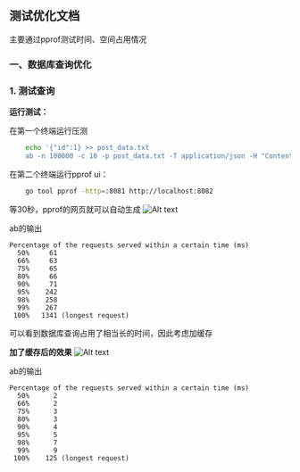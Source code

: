 ## 测试优化文档

主要通过pprof测试时间、空间占用情况

### 一、数据库查询优化
### 1. 测试查询

**运行测试：**  

在第一个终端运行压测
```bash
    echo '{"id":1} >> post_data.txt
    ab -n 100000 -c 10 -p post_data.txt -T application/json -H "Content-Type: application/json" http://localhost:8888/api/kitex.demo/Query
```
在第二个终端运行pprof ui：
```bash
    go tool pprof -http=:8081 http://localhost:8082
```
等30秒，pprof的网页就可以自动生成
![Alt text](images/image.png)

ab的输出
```
Percentage of the requests served within a certain time (ms)
  50%     61
  66%     63
  75%     65
  80%     66
  90%     71
  95%    242
  98%    258
  99%    267
 100%   1341 (longest request)
 ```

可以看到数据库查询占用了相当长的时间，因此考虑加缓存

**加了缓存后的效果**
![Alt text](images/image1.png)

ab的输出
```
Percentage of the requests served within a certain time (ms)
  50%      2
  66%      2
  75%      3
  80%      3
  90%      4
  95%      5
  98%      7
  99%      9
 100%    125 (longest request)
 ```
